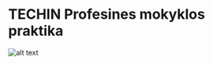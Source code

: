 # TECHIN Profesines mokyklos praktika

![alt text](https://github.com/[Daniusvl]/[TECHIN_Praktika]/blob/[main]/ekskursijos_praktikos_uzduotis.png?raw=true)